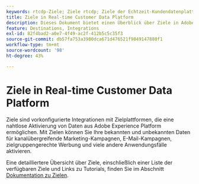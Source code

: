 ```yaml
---
keywords: rtcdp-Ziele; Ziele rtcdp; Ziele der Echtzeit-Kundendatenplattform
title: Ziele in Real-time Customer Data Platform
description: Dieses Dokument bietet einen Überblick über Ziele in Adobe Experience Platform
feature: Destinations, Integrations
exl-id: 82f4bad2-a0e7-4f49-ac2f-412b5c5c35f3
source-git-commit: db57fa753a3980dca671d476521f9849147880f1
workflow-type: tm+mt
source-wordcount: '98'
ht-degree: 43%

---
```


# Ziele in Real-time Customer Data Platform

Ziele sind vorkonfigurierte Integrationen mit Zielplattformen, die eine nahtlose Aktivierung von Daten aus Adobe Experience Platform ermöglichen. Mit Zielen können Sie Ihre bekannten und unbekannten Daten für kanalübergreifende Marketing-Kampagnen, E-Mail-Kampagnen, zielgruppengerechte Werbung und viele andere Anwendungsfälle aktivieren.

Eine detailliertere Übersicht über Ziele, einschließlich einer Liste der verfügbaren Ziele und Links zu Tutorials, finden Sie im Abschnitt [Dokumentation zu Zielen](../../destinations/home.md).
